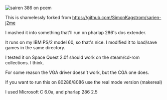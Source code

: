 ![sairen 386 on pcem](https://github.com/neozeed/sarien286/assets/9031439/2817b30f-7900-4666-8446-d748d982f0da)


This is shamelessly forked from https://github.com/SimonKagstrom/sarien-j2me

I mashed it into something that'll run on pharlap 286's dos extender.

It runs on my IBM PS/2 model 60, so that's nice.  I modified it to load/save games in the same directory.

I tested it on Space Quest 2.0f  should work on the steam/cd-rom collections. I think.

For some reason the VGA driver doesn't work, but the CGA one does.

If you want to run this on 80286/8086 use the real mode version (makereal)

I used Microsoft C 6.0a, and pharlap 286 2.5


